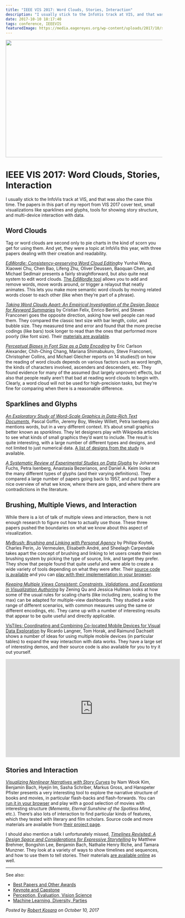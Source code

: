 ```yaml
---
title: "IEEE VIS 2017: Word Clouds, Stories, Interaction"
description: "I usually stick to the InfoVis track at VIS, and that was also the case this time. The papers in this part of my report from VIS 2017 cover text, small visualizations like sparklines and glyphs, tools for showing story structure, and multi-device interaction with data."
date: 2017-10-10 18:17:40
tags: conference, IEEEVIS
featuredImage: https://media.eagereyes.org/wp-content/uploads/2017/10/story-curves.jpg
---
```


<p align="center"><img src="https://media.eagereyes.org/wp-content/uploads/2017/10/story-curves.jpg" width="700" height="377" /></p>

# IEEE VIS 2017: Word Clouds, Stories, Interaction

I usually stick to the InfoVis track at VIS, and that was also the case this time. The papers in this part of my report from VIS 2017 cover text, small visualizations like sparklines and glyphs, tools for showing story structure, and multi-device interaction with data.

## Word Clouds

Tag or word clouds are second only to pie charts in the kind of scorn you get for using them. And yet, they were a topic at InfoVis this year, with three papers dealing with their creation and readability.

<a href="http://graphics.uni-konstanz.de/publikationen/Wang2018EdWordleConsistencypreserving/index.html"><em>EdWordle: Consistency-preserving Word Cloud Editing</em></a>by Yunhai Wang, Xiaowei Chu, Chen Bao, Lifeng Zhu, Oliver Deussen, Baoquan Chen, and Michael Sedlmair presents a fairly straightforward, but also quite neat system to edit word clouds. <a href="http://www.edwordle.net">The <em>EdWordle</em> tool</a> allows you to add and remove words, move words around, or trigger a relayout that neatly animates. This lets you make more semantic word clouds by moving related words closer to each other (like when they’re part of a phrase).

<a href="http://enrico.bertini.io/s/infovis17-word-clouds-apart.pdf"><em>Taking Word Clouds Apart: An Empirical Investigation of the Design Space for Keyword Summaries</em></a> by Cristian Felix, Enrico Bertini, and Steven Franconeri goes the opposite direction, asking how well people can read them. They compared the classic text size with bar length, color, and bubble size. They measured time and error and found that the more precise codings (like bars) took longer to read than the ones that performed more poorly (like font size). Their <a href="https://github.com/nyuvis/word-cloud">materials are available</a>.

<em><a href="http://vialab.science.uoit.ca/wp-content/papercite-data/pdf/shi2017fontsize.pdf">Perceptual Biases in Font Size as a Data Encoding</a></em> by Eric Carlson Alexander, Chih-Ching Chang, Mariana Shimabukuro, Steve Franconeri, Christopher Collins, and Michael Gleicher reports on 14 studies(!) on how the reading of word clouds depends on various factors such as word length, the kinds of characters involved, ascenders and descenders, etc. They found evidence for many of the assumed (but largely unproven) effects, but also that people really aren’t that bad at reading word clouds to begin with. Clearly, a word cloud will not be used for high-precision tasks, but they’re fine for comparing when there is a reasonable difference.

## Sparklines and Glyphs

<em><a href="https://hal.archives-ouvertes.fr/hal-01389998/document">An Exploratory Study of Word-Scale Graphics in Data-Rich Text Documents</a></em>, Pascal Goffin, Jeremy Boy, Wesley Willett, Petra Isenberg also mentions words, but in a very different context. It’s about small graphics better known as <em>sparklines</em>. They let designers play with Wikipedia articles to see what kinds of small graphics they’d want to include. The result is quite interesting, with a large number of different types and designs, and not limited to just numerical data. <a href="http://aviz.fr/wsv/?n=Research/wsv">A list of designs from the study</a> is available.

<a href="https://hal.inria.fr/hal-01378429/document"><em>A Systematic Review of Experimental Studies on Data Glyphs</em></a> by Johannes Fuchs, Petra Isenberg, Anastasia Bezerianos, and Daniel A. Keim looks at the many different types of glyphs (and their varying definitions). They compared a large number of papers going back to 1957, and put together a nice overview of what we know, where there are gaps, and where there are contradictions in the literature.

## Brushing, Multiple Views, and Interaction

While there is a lot of talk of multiple views and interaction, there is not enough research to figure out how to actually use those. These three papers pushed the boundaries on what we know about this aspect of visualization.

<em><a href="http://innovis.cpsc.ucalgary.ca/supplemental/MyBrush/">MyBrush: Brushing and Linking with Personal Agency</a></em> by Philipp Koytek, Charles Perin, Jo Vermeulen, Elisabeth André, and Sheelagh Carpendale takes apart the concept of brushing and linking to let users create their own brushing system by picking the type of source, link, and target they prefer. They show that people found that quite useful and were able to create a wide variety of tools depending on what they were after. Their <a href="https://github.com/philippkoytek/mybrush">source code is available</a> and you can <a href="http://innovis.cpsc.ucalgary.ca/supplemental/MyBrush/demo/">play with their implementation in your browser</a>.

<em><a href="http://idl.cs.washington.edu/papers/consistency">Keeping Multiple Views Consistent: Constraints, Validations, and Exceptions in Visualization Authoring</a></em> by Zening Qu and Jessica Hullman looks at how some of the usual rules for scaling charts (like including zero, scaling to the max) can be adapted for multiple-view dashboards. They studied a wide range of different scenarios, with common measures using the same or different encodings, etc. They came up with a number of interesting results that appear to be quite useful and directly applicable.

<a href="https://imld.de/en/research/research-projects/vistiles/">VisTiles: Coordinating and Combining Co-located Mobile Devices for Visual Data Exploration</a> by Ricardo Langner, Tom Horak, and Raimund Dachselt shows a number of ideas for using multiple mobile devices (in particular tables) to expand the way interaction with data works. They have a large set of interesting demos, and their source code is also available for you to try it out yourself.

<iframe width="560" height="315" src="https://www.youtube.com/embed/8MxPAMKmkSM?si=ilkK2M3CGTKre9bh" title="YouTube video player" frameborder="0" allow="accelerometer; autoplay; clipboard-write; encrypted-media; gyroscope; picture-in-picture; web-share" allowfullscreen></iframe>
<p></p>

## Stories and Interaction

<a href="https://vcg.seas.harvard.edu/publications/visualizing-nonlinear-narratives-with-story-curves"><em>Visualizing Nonlinear Narratives with Story Curves</em></a> by Nam Wook Kim, Benjamin Bach, Hyejin Im, Sasha Schriber, Markus Gross, and Hanspeter Pfister presents a very interesting tool to explore the narrative structure of books and movies, in particular flash-backs and flash-forwards. You can <a href="http://storyexplorer.namwkim.org/">run it in your browser</a> and play with a good selection of movies with interesting structure (<em>Memento</em>, <em>Eternal Sunshine of the Spotless Mind</em>, etc.). There’s also lots of interaction to find particular kinds of features, which they tested with literary and film scholars. Source code and more materials are available from <a href="[http://storycurve.namwkim.org]">their project page</a>.

I should also mention a talk I unfortunately missed, <em><a href="http://www.aviz.fr/~bbach/timelines/Brehmer2016timelines.pdf">Timelines Revisited: A Design Space and Considerations for Expressive Storytelling</a></em> by Matthew Brehmer, Bongshin Lee, Benjamin Bach, Nathalie Henry Riche, and Tamara Munzner. They look at a variety of ways to show timelines and sequences, and how to use them to tell stories. Their materials <a href="http://timelinesrevisited.github.io">are available online</a> as well.

<hr />

See also:

<ul>
    <li><a href="https://eagereyes.org/blog/2017/ieee-vis-2017-best-papers-keynote-capstone">Best Papers and Other Awards</a></li>
    <li><a href="https://eagereyes.org/blog/2017/ieee-vis-2017-keynote-and-capstone">Keynote and Capstone</a></li>
    <li><a href="https://eagereyes.org/blog/2017/ieee-vis-2017-perception-evaluation-vision">Perception, Evaluation, Vision Science</a></li>
    <li><a href="https://eagereyes.org/blog/2017/ieee-vis-2017-machine-learning-diversity-parties">Machine Learning, Diversity, Parties</a></li>
</ul>


_Posted by <a href="/about">Robert Kosara</a> on October 10, 2017_


